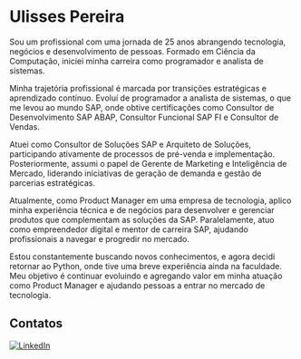 # Ulisses Pereira

Sou um profissional com uma jornada de 25 anos abrangendo tecnologia, negócios e desenvolvimento de pessoas. Formado em Ciência da Computação, iniciei minha carreira como programador e analista de sistemas.

Minha trajetória profissional é marcada por transições estratégicas e aprendizado contínuo. Evoluí de programador a analista de sistemas, o que me levou ao mundo SAP, onde obtive certificações como Consultor de Desenvolvimento SAP ABAP, Consultor Funcional SAP FI e Consultor de Vendas.

Atuei como Consultor de Soluções SAP e Arquiteto de Soluções, participando ativamente de processos de pré-venda e implementação. Posteriormente, assumi o papel de Gerente de Marketing e Inteligência de Mercado, liderando iniciativas de geração de demanda e gestão de parcerias estratégicas.

Atualmente, como Product Manager em uma empresa de tecnologia, aplico minha experiência técnica e de negócios para desenvolver e gerenciar produtos que complementam as soluções da SAP. Paralelamente, atuo como empreendedor digital e mentor de carreira SAP, ajudando profissionais a navegar e progredir no mercado.

Estou constantemente buscando novos conhecimentos, e agora decidi retornar ao Python, onde tive uma breve experiência ainda na faculdade. Meu objetivo é continuar evoluindo e agregando valor em minha atuação como Product Manager e ajudando pessoas a entrar no mercado de tecnologia.
## Contatos

[![LinkedIn](https://img.shields.io/badge/-LinkedIn-0077B5?style=flat&logo=LinkedIn&logoColor=white)](https://www.linkedin.com/in/ulissespereira)